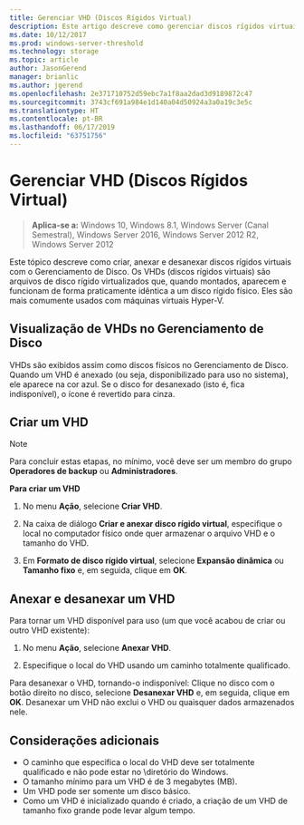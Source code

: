 ```yaml
---
title: Gerenciar VHD (Discos Rígidos Virtual)
description: Este artigo descreve como gerenciar discos rígidos virtuais
ms.date: 10/12/2017
ms.prod: windows-server-threshold
ms.technology: storage
ms.topic: article
author: JasonGerend
manager: brianlic
ms.author: jgerend
ms.openlocfilehash: 2e371710752d59ebc7a1f8aa2dad3d9189872c47
ms.sourcegitcommit: 3743cf691a984e1d140a04d50924a3a0a19c3e5c
ms.translationtype: HT
ms.contentlocale: pt-BR
ms.lasthandoff: 06/17/2019
ms.locfileid: "63751756"
---
```

# <a name="manage-virtual-hard-disks-vhd"></a>Gerenciar VHD (Discos Rígidos Virtual)

> **Aplica-se a:** Windows 10, Windows 8.1, Windows Server (Canal Semestral), Windows Server 2016, Windows Server 2012 R2, Windows Server 2012

Este tópico descreve como criar, anexar e desanexar discos rígidos virtuais com o Gerenciamento de Disco. Os VHDs (discos rígidos virtuais) são arquivos de disco rígido virtualizados que, quando montados, aparecem e funcionam de forma praticamente idêntica a um disco rígido físico. Eles são mais comumente usados com máquinas virtuais Hyper-V. 

## <a name="viewing-vhds-in-disk-management"></a>Visualização de VHDs no Gerenciamento de Disco

VHDs são exibidos assim como discos físicos no Gerenciamento de Disco. Quando um VHD é anexado (ou seja, disponibilizado para uso no sistema), ele aparece na cor azul. Se o disco for desanexado (isto é, fica indisponível), o ícone é revertido para cinza.

## <a name="creating-a-vhd"></a>Criar um VHD

> [!NOTE]
> Para concluir estas etapas, no mínimo, você deve ser um membro do grupo **Operadores de backup** ou **Administradores**.

**Para criar um VHD**

1.  No menu **Ação**, selecione **Criar VHD**.

2.  Na caixa de diálogo **Criar e anexar disco rígido virtual**, especifique o local no computador físico onde quer armazenar o arquivo VHD e o tamanho do VHD.

3.  Em **Formato de disco rígido virtual**, selecione **Expansão dinâmica** ou **Tamanho fixo** e, em seguida, clique em **OK**.

## <a name="attaching-and-detaching-a-vhd"></a>Anexar e desanexar um VHD

Para tornar um VHD disponível para uso (um que você acabou de criar ou outro VHD existente): 

1. No menu **Ação**, selecione **Anexar VHD**.

2. Especifique o local do VHD usando um caminho totalmente qualificado.

Para desanexar o VHD, tornando-o indisponível: Clique no disco com o botão direito no disco, selecione **Desanexar VHD** e, em seguida, clique em **OK**. Desanexar um VHD não exclui o VHD ou quaisquer dados armazenados nele.

## <a name="additional-considerations"></a>Considerações adicionais

-   O caminho que especifica o local do VHD deve ser totalmente qualificado e não pode estar no \\diretório do Windows.
-   O tamanho mínimo para um VHD é de 3 megabytes (MB).
-   Um VHD pode ser somente um disco básico.
-   Como um VHD é inicializado quando é criado, a criação de um VHD de tamanho fixo grande pode levar algum tempo.
